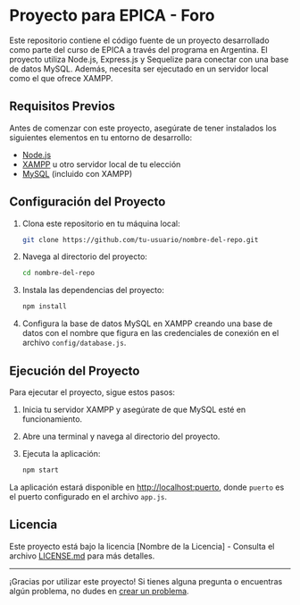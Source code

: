 
# Proyecto para EPICA - Foro 

Este repositorio contiene el código fuente de un proyecto desarrollado como parte del curso de EPICA a través del programa en Argentina. El proyecto utiliza Node.js, Express.js y Sequelize para conectar con una base de datos MySQL. Además, necesita ser ejecutado en un servidor local como el que ofrece XAMPP.

## Requisitos Previos

Antes de comenzar con este proyecto, asegúrate de tener instalados los siguientes elementos en tu entorno de desarrollo:

- [Node.js](https://nodejs.org/)
- [XAMPP](https://www.apachefriends.org/index.html) u otro servidor local de tu elección
- [MySQL](https://www.mysql.com/) (incluido con XAMPP)

## Configuración del Proyecto

1. Clona este repositorio en tu máquina local:

   ```bash
   git clone https://github.com/tu-usuario/nombre-del-repo.git
   ```

2. Navega al directorio del proyecto:

   ```bash
   cd nombre-del-repo
   ```

3. Instala las dependencias del proyecto:

   ```bash
   npm install
   ```

4. Configura la base de datos MySQL en XAMPP creando una base de datos con el nombre que figura en las credenciales de conexión en el archivo `config/database.js`.

## Ejecución del Proyecto

Para ejecutar el proyecto, sigue estos pasos:

1. Inicia tu servidor XAMPP y asegúrate de que MySQL esté en funcionamiento.

2. Abre una terminal y navega al directorio del proyecto.

3. Ejecuta la aplicación:

   ```bash
   npm start
   ```

La aplicación estará disponible en [http://localhost:puerto](http://localhost:puerto), donde `puerto` es el puerto configurado en el archivo `app.js`.


## Licencia

Este proyecto está bajo la licencia [Nombre de la Licencia] - Consulta el archivo [LICENSE.md](LICENSE.md) para más detalles.

---

¡Gracias por utilizar este proyecto! Si tienes alguna pregunta o encuentras algún problema, no dudes en [crear un problema](https://github.com/Kapee87/foroEpica/issues).

```

